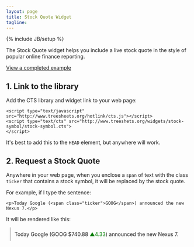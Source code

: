 ```yaml
---
layout: page
title: Stock Quote Widget
tagline:
---
```

{% include JB/setup %}

<p class="intro">The Stock Quote widget helps you include a live stock quote in
the style of popular online finance reporting.</p>

<p class="intro"><a href="example.html">View a completed example</a></p>

## 1. Link to the library

Add the CTS library and widget link to your web page:

    <script type="text/javascript" src="http://www.treesheets.org/hotlink/cts.js"></script>
    <script type="text/cts" src="http://www.treeshets.org/widgets/stock-symbol/stock-symbol.cts">
    </script>

It's best to add this to the `HEAD` element, but anywhere will work.

## 2. Request a Stock Quote

Anywhere in your web page, when you enclose a `span` of text with the class
`ticker` that contains a stock symbol, it will be replaced by the stock quote.

For example, if I type the sentence:

    <p>Today Google (<span class="ticker">GOOG</span>) announced the new Nexus 7.</p>

It will be rendered like this:

<p style="padding-top: 10px; padding-bottom: 10px; margin-left: 10px;
padding-left: 10px; border-left: 3px solid #ccc">Today Google (GOOG $740.88
<span style="color: green;">&#x25b2;</span><span
style="color: green;">4.33</span>) announced the new Nexus 7.</p>

<script>
$(function() {
  SelectPage("PageWidgets", "PageWidgetsStock");
});
</script>
